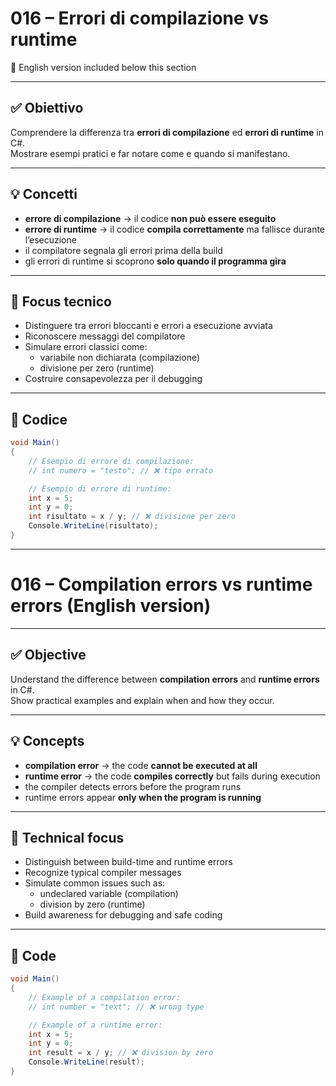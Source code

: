 # 016 – Errori di compilazione vs runtime  
🔽 English version included below this section

---

## ✅ Obiettivo

Comprendere la differenza tra **errori di compilazione** ed **errori di runtime** in C#.  
Mostrare esempi pratici e far notare come e quando si manifestano.

---

## 💡 Concetti

- **errore di compilazione** → il codice **non può essere eseguito**  
- **errore di runtime** → il codice **compila correttamente** ma fallisce durante l’esecuzione  
- il compilatore segnala gli errori prima della build  
- gli errori di runtime si scoprono **solo quando il programma gira**

---

## 🧠 Focus tecnico

- Distinguere tra errori bloccanti e errori a esecuzione avviata  
- Riconoscere messaggi del compilatore  
- Simulare errori classici come:
  - variabile non dichiarata (compilazione)
  - divisione per zero (runtime)  
- Costruire consapevolezza per il debugging

---

## 📄 Codice

```csharp
void Main()
{
    // Esempio di errore di compilazione:
    // int numero = "testo"; // ❌ tipo errato

    // Esempio di errore di runtime:
    int x = 5;
    int y = 0;
    int risultato = x / y; // ❌ divisione per zero
    Console.WriteLine(risultato);
}
```
---

# 016 – Compilation errors vs runtime errors (English version)

---

## ✅ Objective

Understand the difference between **compilation errors** and **runtime errors** in C#.  
Show practical examples and explain when and how they occur.

---

## 💡 Concepts

- **compilation error** → the code **cannot be executed at all**  
- **runtime error** → the code **compiles correctly** but fails during execution  
- the compiler detects errors before the program runs  
- runtime errors appear **only when the program is running**

---

## 🧠 Technical focus

- Distinguish between build-time and runtime errors  
- Recognize typical compiler messages  
- Simulate common issues such as:
  - undeclared variable (compilation)
  - division by zero (runtime)  
- Build awareness for debugging and safe coding

---

## 📄 Code

```csharp
void Main()
{
    // Example of a compilation error:
    // int number = "text"; // ❌ wrong type

    // Example of a runtime error:
    int x = 5;
    int y = 0;
    int result = x / y; // ❌ division by zero
    Console.WriteLine(result);
}
